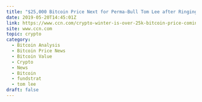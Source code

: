 ```yaml
---
title: "$25,000 Bitcoin Price Next for Perma-Bull Tom Lee after Ringing Crypto Winter Dead"
date: 2019-05-20T14:45:01Z
link: https://www.ccn.com/crypto-winter-is-over-25k-bitcoin-price-coming-perma-bull?utm_medium=RSS&utm_source=hune
site: www.ccn.com
topic: crypto
category:
  - Bitcoin Analysis
  - Bitcoin Price News
  - Bitcoin Value
  - Crypto
  - News
  - Bitcoin
  - fundstrat
  - tom lee
draft: false
---
```

